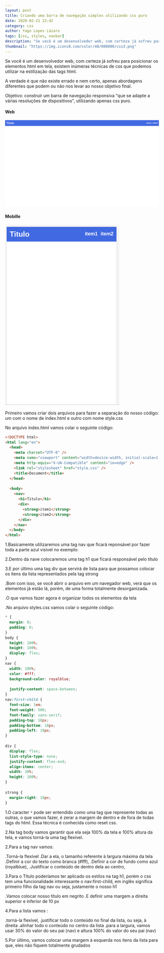 ```yaml
---
layout: post
title: Criando uma barra de navegação simples utilizando css puro
date: 2020-02-21 22:42
category: css
author: Yago Lopes Lázaro
tags: [css, styles, navbar]
description: "Se você é um desenvolvedor web, com certeza já sofreu para posicionar os elementos html em tela, existem inúmeras técnicas de css que podemos utilizar na estilização das tags html..."
thumbnail: "https://img.icons8.com/color/48/000000/css3.png"
---
```


Se você é um desenvolvedor web, com certeza já sofreu para posicionar os elementos html em tela, existem inúmeras técnicas de css que podemos utilizar na estilização das tags html.

A verdade é que não existe errado e nem certo, apenas abordagens diferentes que podem ou não nos levar ao nosso objetivo final.

Objetivo: construir um barra de navegação responsiva "que se adapte a várias resoluções de dispositivos", utilizando apenas css puro.

#### Web

![Exemplo Web](https://raw.githubusercontent.com/YagoLopes/blog-yagolopes.com/master/.github/web.png)

#### Mobille

![Exemplo Mobile](https://raw.githubusercontent.com/YagoLopes/blog-yagolopes.com/master/.github/mobile.png)

Primeiro vamos criar dois arquivos para fazer a separação do nosso código: um com o nome de index.html e outro com nome style.css

No arquivo index.html vamos colar o seguinte código:

```html
<!DOCTYPE html>
<html lang="en">
  <head>
    <meta charset="UTF-8" />
    <meta name="viewport" content="width=device-width, initial-scale=1.0" />
    <meta http-equiv="X-UA-Compatible" content="ie=edge" />
    <link rel="stylesheet" href="style.css" />
    <title>Document</title>
  </head>

  <body>
    <nav>
      <h1>Titulo</h1>
      <div>
        <strong>item1</strong>
        <strong>item2</strong>
      </div>
    </nav>
  </body>
</html>
```

1.Basicamente utilizaremos uma tag nav que ficará reponsável por fazer toda a parte azul visível no exemplo:

2.Dentro da nave colocaremos uma tag h1 que ficará responsável pelo título

3.E por último uma tag div que servirá de lista para que possamos colocar os itens da lista representados pela tag strong

.Bom com isso, se você abrir o arquivo em um navegador web, verá que os elementos já estão lá, porém, de uma forma totalmente desorganizada.

.O que vamos fazer agora é organizar todos os elementos da tela

.No arquivo styles.css vamos colar o seguinte código:

```css
* {
  margin: 0;
  padding: 0;
}
body {
  height: 100%;
  height: 100%;
  display: flex;
}
nav {
  width: 100%;
  color: #fff;
  background-color: royalblue;

  justify-content: space-between;
}
nav:first-child {
  font-size: 1em;
  font-weight: 500;
  font-family: sans-serif;
  padding-top: 10px;
  padding-bottom: 10px;
  padding-left: 10px;
}

div {
  display: flex;
  list-style-type: none;
  justify-content: flex-end;
  align-items: center;
  width: 30%;
  height: 100%;
}

strong {
  margin-right: 10px;
}
```

1.O caracter `*` pode ser entendido como uma tag que represente todas as outras, o que vamos fazer, é zerar a margem de dentro e de fora de todas tags do html. Essa técnica é conhecida como reset css.

2.Na tag body vamos garantir que ela seja 100% da tela e 100% altura da tela, e vamos torná-la uma tag flexível.

2.Para a tag nav vamos:

.Torná-la flexível
.Dar a ela, o tamanho referente à largura máxima da tela
.Definir a cor do texto como branca (#fff),
.Definir a cor de fundo como azul (royalblue),
.Justificar o conteúdo de dentro dela ao centro,

3.Para o Título poderíamos ter aplicado os estilos na tag h1, porém o css tem uma funcionalidade interessante o nav:first-child, em inglês significa primeiro filho da tag nav ou seja, justamente o nosso h1

.Vamos colocar nosso título em negrito
.E definir uma margem a direita superior e inferior de 10 px

4.Para a lista vamos :

.torná-la flexível,
.justificar todo o conteúdo no final da lista, ou seja, à direita
.alinhar todo o conteúdo no centro da lista
.para a largura, vamos usar 30% do valor do seu pai (nav) e altura 100% do valor do seu pai (nav)

5.Por último, vamos colocar uma margem à esquerda nos itens da lista para que, eles não fiquem totalmente grudados
